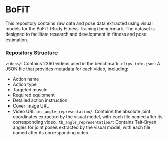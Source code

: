 # BoFiT

This repository contains raw data and pose data extracted using visual models for the BoFiT (Body Fitness Training) benchmark. The dataset is designed to facilitate research and development in fitness and pose estimation.

### Repository Structure
`videos/`: Contains 2360 videos used in the benchmark.
`clips_info.json`: A JSON file that provides metadata for each video, including:
- Action name
- Action type
- Targeted muscle
- Required equipment
- Detailed action instruction
- Cover image URL
- Video URL
`inc_angle_representation/`: Contains the absolute joint coordinates extracted by the visual model, with each file named after its corresponding video.
`tb_angle_representation/`: Contains Tait-Bryan angles for joint poses extracted by the visual model, with each file named after its corresponding video.
